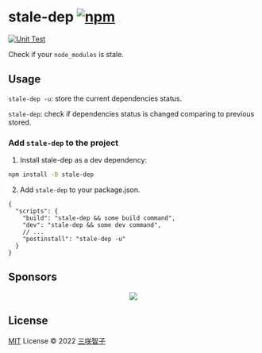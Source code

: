 # stale-dep [![npm](https://img.shields.io/npm/v/stale-dep.svg)](https://npmjs.com/package/stale-dep)

[![Unit Test](https://github.com/sxzz/stale-dep/actions/workflows/unit-test.yml/badge.svg)](https://github.com/sxzz/stale-dep/actions/workflows/unit-test.yml)

Check if your `node_modules` is stale.

## Usage

`stale-dep -u`: store the current dependencies status.

`stale-dep`: check if dependencies status is changed comparing to previous stored.

### Add `stale-dep` to the project

1. Install stale-dep as a dev dependency:

```bash
npm install -D stale-dep
```

2. Add `stale-dep` to your package.json.

```jsonc
{
  "scripts": {
    "build": "stale-dep && some build command",
    "dev": "stale-dep && some dev command",
    // ...
    "postinstall": "stale-dep -u"
  }
}
```

## Sponsors

<p align="center">
  <a href="https://cdn.jsdelivr.net/gh/sxzz/sponsors/sponsors.svg">
    <img src='https://cdn.jsdelivr.net/gh/sxzz/sponsors/sponsors.svg'/>
  </a>
</p>

## License

[MIT](./LICENSE) License © 2022 [三咲智子](https://github.com/sxzz)
